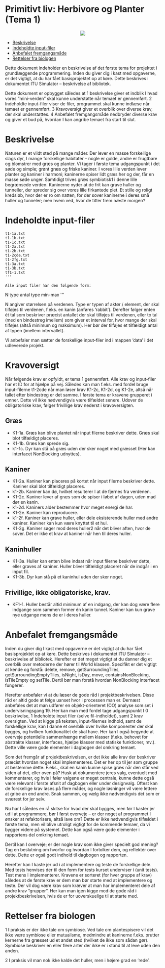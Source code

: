# Primitivt liv: Herbivore og Planter (Tema 1)

<p align="center">
    <img src="../../../images/theme-1.png"/>
</p>

- [Beskrivelse](#beskrivelse)
- [Indeholdte input-filer](#indeholdte-input-filer)
- [Anbefalet fremgangsmåde](#anbefalet-fremgangsmåde)
- [Rettelser fra biologen](#rettelser-fra-biologen)


Dette dokument indeholder en beskrivelse af det første tema for projektet i grundlæggende programmering. Inden du giver dig i kast med opgaverne, er det vigtigt, at du har fået basisprojektet op at køre. Dette beskrives i dokumentet ITU Simulator – beskrivelse af bibliotek.

Dette dokument er opbygget således at 1 beskrivelse giver et indblik I hvad vores ”mini-verden” skal kunne understøtte når temaet er gennemført. 2 Indeholdte input-filer viser de filer, programmet skal kunne indlæse når temaet er gennemført. 3 Kravoversigt giver et overblik over diverse krav, der skal understøttes. 4 Anbefalet fremgangsmåde nedbryder diverse krav og giver et bud på, hvordan I kan angribe temaet fra start til slut. 

# Beskrivelse
Naturen er et vildt sted på mange måder. Der lever en masse forskellige slags dyr, I mange forskellige habitater – nogle er golde, andre er frugtbare og blomstrer med græs og planter. Vi tager i første tema udgangspunkt i det søde og simple; grønt græs og friske kaniner. I vores lille verden lever planter og kaniner i harmoni; kaninerne spiser lidt græs her og der, får en masse søde unger. Samtidigt trives græs symbiotisk1 i denne lille begrænsede verden. Kaninerne nyder at de frit kan grave huller og tunneller, der spreder sig over vores lille firkantede plet.  Et stille og roligt kredsløb, hvor der er ro om natten, for der sover kaninerne i deres små huller og tunneler; men hvem ved, hvor de titter frem næste morgen?

# Indeholdte input-filer

```
t1-1a.txt
t1-1b.txt
t1-1c.txt
t1-2a.txt
t1-2b.txt
t1-2cde.txt
t1-2fg.txt
t1-3a.txt
t1-3b.txt
tf1-1.txt
'''

Alle input filer har den følgende form:

```
N
type antal 
type min-max
'''

N angiver størrelsen på verdenen. Type er typen af aktør / element, der skal tilføjes til verdenen, f.eks. en kanin (anføres ’rabbit’). Derefter følger enten ét tal som beskriver præcist antallet der skal tilføjes til verdenen, eller to tal (med en bindestreg imellem) som giver et interval for, hvor mange der skal tilføjes (altså minimum og maksimum). Her bør der tilføjes et tilfældigt antal af typen (imellem intervallet).

Vi anbefaler man sætter de forskellige input-filer ind i mappen ’data’ i det udleverede projekt.

# Kravoversigt
Når følgende krav er opfyldt, er tema 1 gennemført. Alle krav og input-filer har et ID for at hjælpe på vej. Således kan man f.eks. med fordel bruge input-filerne t1-2cde når man løser krav K1-2c, K1-2d, og K1-2e, altså når tallet efter bindestreg er det samme. I første tema er kravene grupperet i emner. Dette vil ikke nødvendigvis være tilfældet senere. Udover de obligatoriske krav, følger frivillige krav nederst i kravoversigten.

## Græs
-	K1-1a. Græs kan blive plantet når input filerne beskriver dette. Græs skal blot tilfældigt placeres.
-	K1-1b. Græs kan sprede sig.
-	k1-1c. Dyr kan stå på græs uden der sker noget med græsset (Her kan interfacet NonBlocking udnyttes).

## Kaniner
-	K1-2a. Kaniner kan placeres på kortet når input filerne beskriver dette. Kaniner skal blot tilfældigt placeres.
-	k1-2b. Kaniner kan dø, hvilket resulterer I at de fjernes fra verdenen. 
-	K1-2c. Kaniner lever af græs som de spiser i løbet af dagen, uden mad dør en kanin.
-	k1-2d. Kaniners alder bestemmer hvor meget energi de har.
-	K1-2e. Kaniner kan reproducere. 
-	k1-2f. Kaniner kan grave huller, eller dele eksisterende huller med andre kaniner. Kaniner kan kun være knyttet til et hul.
-	K1-2g. Kaniner søger mod deres huller2 når det bliver aften, hvor de sover. Det er ikke et krav at kaniner når hen til deres huller.

## Kaninhuller
-	K1-3a. Huller kan enten blive indsat når input filerne beskriver dette, eller graves af kaniner. Huller bliver tilfældigt placeret når de indgår i en input fil.
-	K1-3b. Dyr kan stå på et kaninhul uden der sker noget.

## Frivillige, ikke obligatoriske, krav.
-	KF1-1. Huller består altid minimum af en indgang, der kan dog være flere indgange som sammen former én kanin tunnel. Kaniner kan kun grave nye udgange mens de er i deres huller.

# Anbefalet fremgangsmåde
Inden du giver dig I kast med opgaverne er det vigtigt at du har fået basisprojektet op at køre. Dette beskrives i dokumentet ITU Simulator – beskrivelse af bibliotek. Herefter er det meget vigtigt at du danner dig et overblik over metoderne der hører til World klassen. Specifikt er det vigtigt at kende og forstå: delete, remove, getSurroundingTiles, getSurroundingEmptyTiles, isNight, isDay, move, containsNonBlocking, isTileEmpty og setTile. Dertil bør man forstå hvordan NonBlocking interfacet fungerer.

Herefter anbefaler vi at du læser de gode råd i projektbeskrivelsen. Disse råd er altid gode at følge uanset hvor i processen man er. Dernæst anbefales det at man udfører en objekt-orienteret (OO) analyse som set i undervisningsgang 19. Her kan man med fordel tage udgangspunkt I 0 beskrivelse, 1 Indeholdte input filer (selve fil-indholdet), samt 2 krav oversigten. Ved at kigge på teksten, input-filernes indhold, samt de forskellige krav, kan I danne et overblik over hvilke komponenter der skal bygges, og hvilken funktionalitet de skal have. Her kan I også begynde at overveje potentielle sammenhænge mellem klasser (f.eks. behovet for abstrakte klasser, interfaces, hjælpe klasser med statiske funktioner, mv.). Dette ville være gode elementer i dagbogen del omkring temaet.

Som det fremgår af projektbeskrivelsen, er det ikke alle krav der beskriver præcist hvordan noget skal implementeres. Det er her op til jer som gruppe at bestemme dette. F.eks., skal en kanin kunne spise græs når den står ved siden af det, eller oven på? Husk at dokumentere jeres valg, eventuelt med kommentarer, og hvis I føler valgene er meget centrale, kunne dette også være relevant i første afsnit af dagbogen eller under designvalg. Oftest kan de forskellige krav løses på flere måder, og nogle løsninger vil være lettere at gribe an end andre. Snak sammen, og vælg ikke nødvendigvis det som er sværest for jer selv.

Nu har I således en rå skitse for hvad der skal bygges, men før I kaster jer ud i at programmere, bør I først overveje – er der noget af programmet I ønsker at refaktorisere, altså lave om? Dette er ikke nødvendigvis tilfældet i første tema, men vil blive utroligt vigtigt for de kommende temaer, da vi bygger videre på systemet. Dette kan også være gode elementer i rapportens del omkring temaet.

Dertil kan I overveje; er der nogle krav som ikke giver specielt god mening? Tag en beslutning om hvorfor og hvordan I fortolker dem, og reflektér over dette. Dette er også godt indhold til dagbogen og rapporten.

Herefter kan I kaste jer ud i at implementere og teste de forskellige dele. Med tests henvises der til den form for tests kurset underviser i (unit tests). Test mens I implementerer. Kravene er sorteret (for hver gruppe af krav) således at de første krav er dem man bør starte med at implementere og teste. Der vil dog være krav som kræver at man har implementeret dele af andre krav ”grupper”. Her kan man igen kigge mod de gode råd i projektbeskrivelsen, hvis de er for uoverskuelige til at starte med. 

# Rettelser fra biologen

1 I praksis er der ikke tale om symbiose. Ved tale om plantespisere vil det ikke være symbiose eller mutualisme, medmindre at kaninerne f.eks. prutter kernerne fra græsset ud et andet sted (hvilket de ikke som sådan gør). Symbiose beskriver en eller flere arter der ikke er i stand til at leve uden den anden. 

2 I praksis vil man nok ikke kalde det huller, men i højere grad en ’rede’. 



